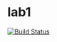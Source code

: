 # lab1

[![Build Status](https://travis-ci.com/itmo-java-basics-2020/task-1-Leemurus.svg?branch=master)](https://travis-ci.com/itmo-java-basics-2020/task-1-Leemurus)
